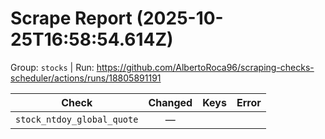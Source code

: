# Scrape Report (2025-10-25T16:58:54.614Z)

Group: `stocks`  |  Run: https://github.com/AlbertoRoca96/scraping-checks-scheduler/actions/runs/18805891191

| Check | Changed | Keys | Error |
|---|:---:|:--|:--|
| `stock_ntdoy_global_quote` | — |  |  |
